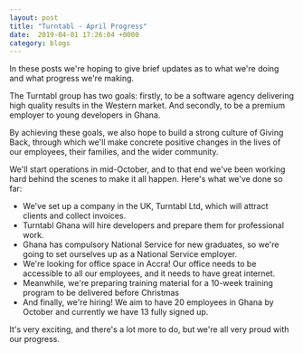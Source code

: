 ```yaml
---
layout: post
title: "Turntabl - April Progress"
date:  2019-04-01 17:26:04 +0000
category: blogs
---
```


In these posts we're hoping to give brief updates as to what we're doing and what progress we're making.

The Turntabl group has two goals: firstly, to be a software agency delivering high quality results in the Western market. And secondly, to be a premium employer to young developers in Ghana.

By achieving these goals, we also hope to build a strong culture of Giving Back, through which we'll make concrete positive changes in the lives of our employees, their families, and the wider community.

We'll start operations in mid-October, and to that end we've been working hard behind the scenes to make it all happen. Here's what we've done so far:

* We've set up a company in the UK, Turntabl Ltd, which will attract clients and collect invoices. 
* Turntabl Ghana will hire developers and prepare them for professional work.
* Ghana has compulsory National Service for new graduates, so we're going to set ourselves up as a National Service employer.
* We're looking for office space in Accra! Our office needs to be accessible to all our employees, and it needs to have great internet.
* Meanwhile, we're preparing training material for a 10-week training program to be delivered before Christmas
* And finally, we're hiring! We aim to have 20 employees in Ghana by October and currently we have 13 fully signed up.

It's very exciting, and there's a lot more to do, but we're all very proud with our progress.


